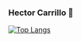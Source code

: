 ### Hector Carrillo 👋

[![Top Langs](https://github-readme-stats.vercel.app/api/top-langs/?username=hecarrillo&layout=compact&langs_count=8)](https://github.com/anuraghazra/github-readme-stats)
<!--
**hecarrillo/hecarrillo** is a ✨ _special_ ✨ repository because its `README.md` (this file) appears on your GitHub profile.

Here are some ideas to get you started:

- 🔭 I’m currently working on ...
- 🌱 I’m currently learning ...
- 👯 I’m looking to collaborate on ...
- 🤔 I’m looking for help with ...
- 💬 Ask me about ...
- 📫 How to reach me: ...
- 😄 Pronouns: ...
- ⚡ Fun fact: ...
-->

